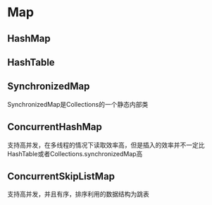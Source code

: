 # Map

## HashMap

## HashTable

## SynchronizedMap
SynchronizedMap是Collections的一个静态内部类

## ConcurrentHashMap
支持高并发，在多线程的情况下读取效率高，但是插入的效率并不一定比HashTable或者Collections.synchronizedMap高

## ConcurrentSkipListMap
支持高并发，并且有序，排序利用的数据结构为跳表